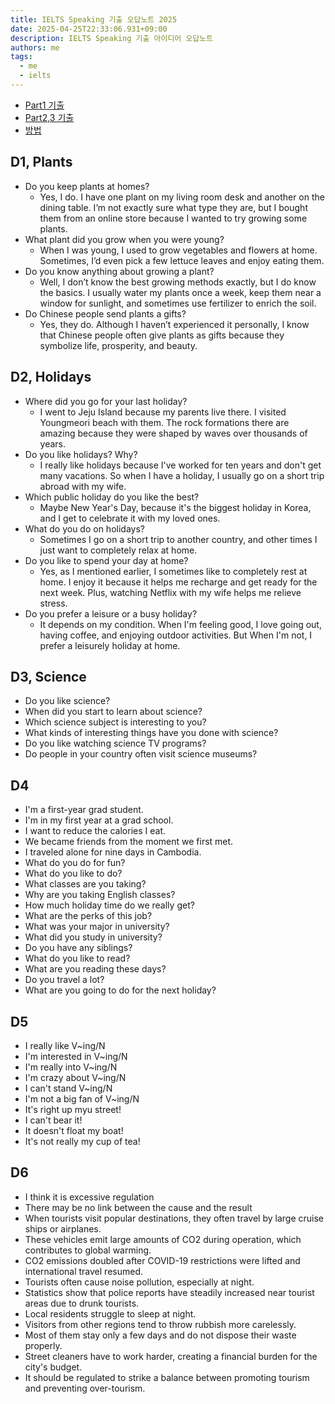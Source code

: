 ```yaml
---
title: IELTS Speaking 기출 오답노트 2025
date: 2025-04-25T22:33:06.931+09:00
description: IELTS Speaking 기출 아이디어 오답노트
authors: me
tags:
  - me
  - ielts
---
```


- [Part1 기출](https://yourielts.net/prepare-for-ielts/ielts-speaking/ielts-speaking-part-1-topics-september-december-2024)
- [Part2,3 기출](https://yourielts.net/prepare-for-ielts/ielts-speaking/ielts-speaking-part-2-3-topics-september-december-2024)
- [방법](/ielts/basic/ielts-speaking)

## D1, Plants

- Do you keep plants at homes?
  - Yes, I do. I have one plant on my living room desk and another on the dining table. I’m not exactly sure what type they are, but I bought them from an online store because I wanted to try growing some plants.
- What plant did you grow when you were young?
  - When I was young, I used to grow vegetables and flowers at home. Sometimes, I’d even pick a few lettuce leaves and enjoy eating them.
- Do you know anything about growing a plant?
  - Well, I don’t know the best growing methods exactly, but I do know the basics. I usually water my plants once a week, keep them near a window for sunlight, and sometimes use fertilizer to enrich the soil.
- Do Chinese people send plants a gifts?
  - Yes, they do. Although I haven’t experienced it personally, I know that Chinese people often give plants as gifts because they symbolize life, prosperity, and beauty.

## D2, Holidays

- Where did you go for your last holiday?
  - I went to Jeju Island because my parents live there. I visited Youngmeori beach with them. The rock formations there are amazing because they were shaped by waves over thousands of years.
- Do you like holidays? Why?
  - I really like holidays because I've worked for ten years and don't get many vacations. So when I have a holiday, I usually go on a short trip abroad with my wife.
- Which public holiday do you like the best?
  - Maybe New Year's Day, because it's the biggest holiday in Korea, and I get to celebrate it with my loved ones.
- What do you do on holidays?
  - Sometimes I go on a short trip to another country, and other times I just want to completely relax at home.
- Do you like to spend your day at home?
  - Yes, as I mentioned earlier, I sometimes like to completely rest at home. I enjoy it because it helps me recharge and get ready for the next week. Plus, watching Netflix with my wife helps me relieve stress.
- Do you prefer a leisure or a busy holiday?
  - It depends on my condition. When I'm feeling good, I love going out, having coffee, and enjoying outdoor activities. But When I'm not, I prefer a leisurely holiday at home.

## D3, Science

- Do you like science?
- When did you start to learn about science?
- Which science subject is interesting to you?
- What kinds of interesting things have you done with science?
- Do you like watching science TV programs?
- Do people in your country often visit science museums?

## D4

- I'm a first-year grad student.
- I'm in my first year at a grad school.
- I want to reduce the calories I eat.
- We became friends from the moment we first met.
- I traveled alone for nine days in Cambodia.
- What do you do for fun?
- What do you like to do?
- What classes are you taking?
- Why are you taking English classes?
- How much holiday time do we really get?
- What are the perks of this job?
- What was your major in university?
- What did you study in university?
- Do you have any siblings?
- What do you like to read?
- What are you reading these days?
- Do you travel a lot?
- What are you going to do for the next holiday?

## D5

- I really like V~ing/N
- I'm interested in V~ing/N
- I'm really into V~ing/N
- I'm crazy about V~ing/N
- I can't stand V~ing/N
- I'm not a big fan of V~ing/N
- It's right up myu street!
- I can't bear it!
- It doesn't float my boat!
- It's not really my cup of tea!

## D6

- I think it is excessive regulation
- There may be no link between the cause and the result
- When tourists visit popular destinations, they often travel by large cruise ships or airplanes.
- These vehicles emit large amounts of CO2 during operation, which contributes to global warming.
- CO2 emissions doubled after COVID-19 restrictions were lifted and international travel resumed.
- Tourists often cause noise pollution, especially at night.
- Statistics show that police reports have steadily increased near tourist areas due to drunk tourists.
- Local residents struggle to sleep at night.
- Visitors from other regions tend to throw rubbish more carelessly.
- Most of them stay only a few days and do not dispose their waste properly.
- Street cleaners have to work harder, creating a financial burden for the city's budget.
- It should be regulated to strike a balance between promoting tourism and preventing over-tourism.
